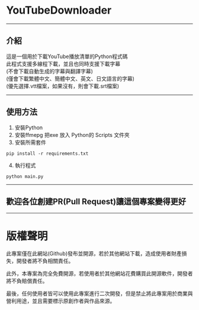 # YouTubeDownloader 

---

## 介紹
這是一個用於下載YouTube播放清單的Python程式碼</br>
此程式支援多線程下載，並且也同時支援下載字幕  
(不會下載自動生成的字幕與翻譯字幕)  
(僅會下載繁體中文、簡體中文、英文、日文語言的字幕)  
(優先選擇.vtt檔案，如果沒有，則會下載.srt檔案)  

---

## 使用方法
1. 安裝Python
2. 安裝ffmepg 把exe 放入 Python的 Scripts 文件夾
3. 安裝所需套件
```
pip install -r requirements.txt
```
4. 執行程式
```
python main.py
```

---

## 歡迎各位創建PR(Pull Request)讓這個專案變得更好

---

# 版權聲明
此專案僅在此網站(Github)發布並開源，若於其他網站下載，造成使用者財產損失，開發者將不負相關責任。

此外，本專案為完全免費開源，若使用者於其他網站花費購買此開源軟件，開發者將不負賠償責任。

最後，任何使用者皆可以使用此專案進行二次開發，但是禁止將此專案用於商業與營利用途，並且需要標示原創作者與作品來源。